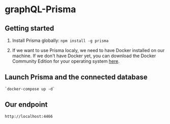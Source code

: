 # graphQL-Prisma

## Getting started

1. Install Prisma globally:
   `npm install -g prisma`

2. If we want to use Prisma localy, we need to have Docker installed on our machine.
   If we don't have Docker yet, you can download the Docker Community Edition for your operating system [here](https://hub.docker.com/search/?type=edition&offering=community).

## Launch Prisma and the connected database

    `docker-compose up -d`

## Our endpoint

    http://localhost:4466
